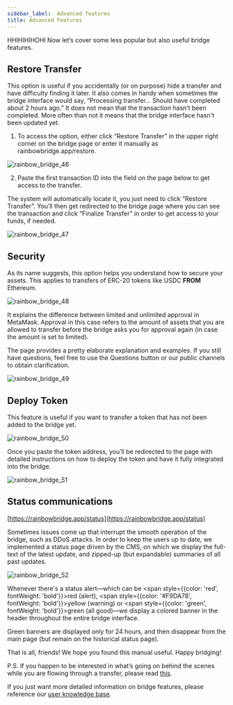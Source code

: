 ```yaml
---
sidebar_label: 	Advanced features
title: Advanced Features
---
```


HHIHIHIHOHI 
Now let’s cover some less popular but also useful bridge features.

## Restore Transfer
This option is useful if you accidentally (or on purpose) hide a transfer and have difficulty finding it later.
It also comes in handy when sometimes the bridge interface would say, “Processing transfer… Should have completed about 2 hours ago.” It does not mean that the transaction hasn’t been completed.
More often than not it means that the bridge interface hasn't been updated yet.

1. To access the option, either click “Restore Transfer” in the upper right corner on the bridge page or enter it manually as rainbowbridge.app/restore.

![rainbow_bridge_46](/img/rainbow_bridge_46.png)

2. Paste the first transaction ID into the field on the page below to get access to the transfer.

The system will automatically locate it, you just need to click “Restore Transfer”.
You’ll then get redirected to the bridge page where you can see the transaction and click “Finalize Transfer” in order to get access to your funds, if needed.

![rainbow_bridge_47](/img/rainbow_bridge_47.png)

## Security
As its name suggests, this option helps you understand how to secure your assets. This applies to transfers of ERC-20 tokens like USDC **FROM** Ethereum.

![rainbow_bridge_48](/img/rainbow_bridge_48.png)

It explains the difference between limited and unlimited approval in MetaMask.
Approval in this case refers to the amount of assets that you are allowed to transfer before the bridge asks you for approval again (in case the amount is set to limited).

The page provides a pretty elaborate explanation and examples. If you still have questions, feel free to use the Questions button or our public channels to obtain clarification.

![rainbow_bridge_49](/img/rainbow_bridge_49.png)

## Deploy Token
This feature is useful if you want to transfer a token that has not been added to the bridge yet.

![rainbow_bridge_50](/img/rainbow_bridge_50.png)

Once you paste the token address, you’ll be redirected to the page with detailed instructions on how to deploy the token and have it fully integrated into the bridge.

![rainbow_bridge_51](/img/rainbow_bridge_51.png)

## Status communications

[https://rainbowbridge.app/status](https://rainbowbridge.app/status)

Sometimes issues come up that interrupt the smooth operation of the bridge, such as DDoS attacks. In order to keep the users up to date, we implemented a status page driven by the CMS,
on which we display the full-text of the latest update, and zipped-up (but expandable) summaries of all past updates.

![rainbow_bridge_52](/img/rainbow_bridge_52.png)

Whenever there's a status alert—which can be <span style={{color: 'red', fontWeight: 'bold'}}>red</span> (alert),
 <span style={{color: '#F9DA78', fontWeight: 'bold'}}>yellow</span> (warning)
 or <span style={{color: 'green', fontWeight: 'bold'}}>green</span> (all good)—we display a colored banner in the header throughout the entire bridge interface.

Green banners are displayed only for 24 hours, and then disappear from the main page (but remain on the historical status page).

That is all, friends! We hope you found this manual useful. Happy bridging!

P.S. If you happen to be interested in what’s going on behind the scenes while you are flowing through a transfer, please read [this](https://aurora.dev/blog/2021-how-the-rainbow-bridge-works).

If you just want more detailed information on bridge features, please reference our [user knowledge base](https://help.aurora.dev).
